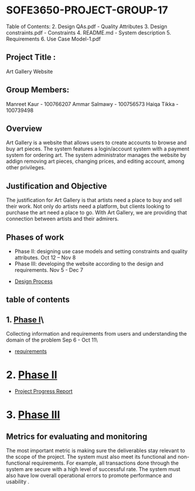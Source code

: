 # SOFE3650-PROJECT-GROUP-17

Table of Contents:
2. Design QAs.pdf - Quality Attributes
3. Design constraints.pdf - Constraints
4. README.md - System description
5. Requirements 
6. Use Case Model-1.pdf

## Project Title :
Art Gallery Website 

## Group Members:
Manreet Kaur - 100766207 
Ammar Salmawy - 100756573
Haiqa Tikka - 100739498

## Overview
Art Gallery is a website that allows users to create accounts to browse and buy art pieces.
The system features a login/account system with a payment system for ordering art.
The system administrator manages the website by addign removing art pieces, changing prices, and editing account, among other privileges.

## Justification and Objective
The justification for Art Gallery is that artists need a place to buy and sell their work. Not only do artists need a platform, but clients looking to purchase the art need a place to go.
With Art Gallery, we are providing that connection between artists and their admirers.

## Phases of work
 
* Phase II: designing use case models and setting constraints and quality attributes. Oct 12 – Nov 8
* Phase III: developing the website according to the design and requirements. Nov 5 - Dec 7
- [Design Process](https://github.com/manreett/SOFE3650-PROJECT-GROUP-17/blob/main/Phase%203/Design%20Process/Design%20Process.pdf)

## table of contents

## 1. [Phase I](https://github.com/manreett/SOFE3650-PROJECT-GROUP-17/tree/main/Phase%201)\
Collecting information and requirements from users and understanding the domain of the problem Sep 6 - Oct 11\
  * [requirements](https://github.com/manreett/SOFE3650-PROJECT-GROUP-17/blob/main/Phase%201/Requirements.pdf)
# 2. [Phase II](https://github.com/manreett/SOFE3650-PROJECT-GROUP-17/tree/main/Phase%202)
  * [Project Progress Report](https://github.com/manreett/SOFE3650-PROJECT-GROUP-17/blob/main/Phase%202/Project%20Progress%20Report%20.pdf)
# 3. [Phase III](https://github.com/manreett/SOFE3650-PROJECT-GROUP-17/tree/main/Phase%203)

## Metrics for evaluating and monitoring
The most important metric is making sure the deliverables stay relevant to the scope of the project. 
The system must also meet its functional and non-functional requirements. For example, all transactions done through the system are secure with a high level of successful rate. 
The system must also have low overall operational errors to promote performance and usability .
